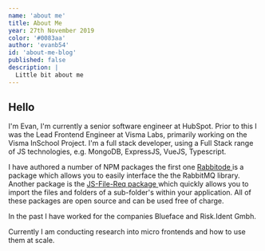 ```yaml
---
name: 'about me'
title: About Me
year: 27th November 2019
color: '#0083aa'
author: 'evanb54'
id: 'about-me-blog'
published: false
description: |
  Little bit about me
---
```


## Hello

I'm Evan, I'm currently a senior software engineer at HubSpot. Prior to this I was the Lead Frontend Engineer at Visma Labs, primarily working on the Visma InSchool Project. 
I'm a full stack developer, using a Full Stack range of JS technologies, e.g. MongoDB, ExpressJS, VueJS, Typescript.
 
I have authored a number of NPM packages the first one <a href="https://www.npmjs.com/package/rabbitode" target="_blank"> Rabbitode </a> is a package which allows you 
to easily interface the the RabbitMQ library. Another package is the <a href="https://www.npmjs.com/package/js-file-req" target="_blank"> JS-File-Req package </a> which quickly
allows you to import the files and folders of a sub-folder's within your application. All of these packages are open source and can be used free of charge.

In the past I have worked for the companies Blueface and Risk.Ident Gmbh.

Currently I am conducting research into micro frontends and how to use them at scale.



 
